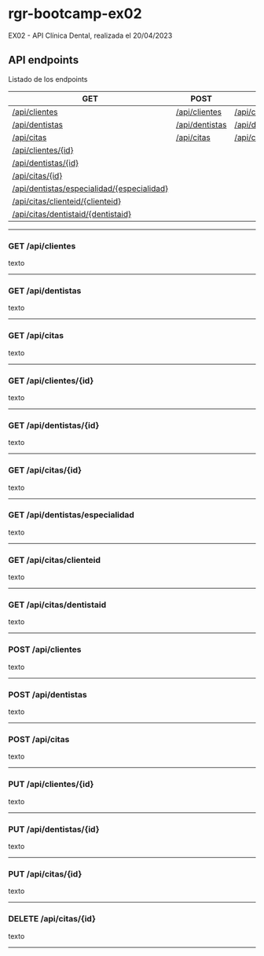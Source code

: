# rgr-bootcamp-ex02
EX02 - API Clínica Dental, realizada el 20/04/2023

## API endpoints

Listado de los endpoints

|GET|POST|PUT|DELETE|
|---|----|---|------|
|[/api/clientes](#get-apiclientes)|[/api/clientes](#post-apiclientes)|[/api/clientes/{id}](#put-apiclientesid)|[/api/citas/{id}](#delete-apicitasid)|
[/api/dentistas](#get-apidentistas)|[/api/dentistas](#post-apidentistas)|[/api/dentistas/{id}](#put-apidentistasid)|
[/api/citas](#get-apicitas)|[/api/citas](#post-apicitas)|[/api/citas/{id}](#put-apicitasid)|
[/api/clientes/{id}](#get-apiclientesid)|
[/api/dentistas/{id}](#get-apidentistasid)|
[/api/citas/{id}](#get-apicitasid)|
[/api/dentistas/especialidad/{especialidad}](#get-apidentistasespecialidad)|
[/api/citas/clienteid/{clienteid}](#get-apicitasclienteid)|
[/api/citas/dentistaid/{dentistaid}](#get-apicitasdentistaid)|
___
### GET /api/clientes
texto
___
### GET /api/dentistas
texto
___
### GET /api/citas
texto
___
### GET /api/clientes/{id}
texto
___
### GET /api/dentistas/{id}
texto
___
### GET /api/citas/{id}
texto
___
### GET /api/dentistas/especialidad
texto
___
### GET /api/citas/clienteid
texto
___
### GET /api/citas/dentistaid
texto
___
### POST /api/clientes
texto
___
### POST /api/dentistas
texto
___
### POST /api/citas
texto
___
### PUT /api/clientes/{id}
texto
___
### PUT /api/dentistas/{id}
texto
___
### PUT /api/citas/{id}
texto
___
### DELETE /api/citas/{id}
texto
___
